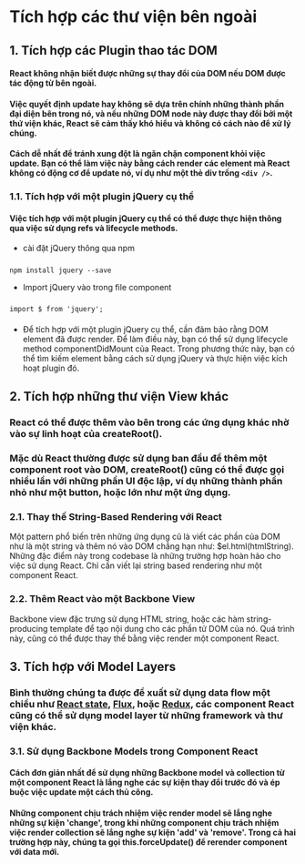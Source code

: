 # Tích hợp các thư viện bên ngoài

## 1. Tích hợp các Plugin thao tác DOM

#### React không nhận biết được những sự thay đổi của DOM nếu DOM được tác động từ bên ngoài.

#### Việc quyết định update hay không sẽ dựa trên chính những thành phần đại diện bên trong nó, và nếu những DOM node này được thay đổi bởi một thứ viện khác, React sẽ cảm thấy khó hiểu và không có cách nào để xử lý chúng.

#### Cách dễ nhất để tránh xung đột là ngăn chặn component khỏi việc update. Bạn có thể làm việc này bằng cách render các element mà React không có động cơ để update nó, ví dụ như một thẻ div trống `<div />`.

### 1.1. Tích hợp với một plugin jQuery cụ thể

#### Việc tích hợp với một plugin jQuery cụ thể có thể được thực hiện thông qua việc sử dụng refs và lifecycle methods.

- cài đặt jQuery thông qua npm

#####

    npm install jquery --save

- Import jQuery vào trong file component

#####

    import $ from 'jquery';

####

- Để tích hợp với một plugin jQuery cụ thể, cần đảm bảo rằng DOM element đã được render. Để làm điều này, bạn có thể sử dụng lifecycle method componentDidMount của React. Trong phương thức này, bạn có thể tìm kiếm element bằng cách sử dụng jQuery và thực hiện việc kích hoạt plugin đó.

## 2. Tích hợp những thư viện View khác

### React có thể được thêm vào bên trong các ứng dụng khác nhờ vào sự linh hoạt của createRoot().

### Mặc dù React thường được sử dụng ban đầu để thêm một component root vào DOM, createRoot() cũng có thể được gọi nhiều lần với những phần UI độc lập, ví dụ những thành phần nhỏ như một button, hoặc lớn như một ứng dụng.

### 2.1. Thay thế String-Based Rendering với React

Một pattern phổ biến trên những ứng dụng cũ là viết các phần của DOM như là một string và thêm nó vào DOM chẳng hạn như: $el.html(htmlString). Những đặc điểm này trong codebase là những trường hợp hoàn hảo cho việc sử dụng React. Chỉ cần viết lại string based rendering như một component React.

### 2.2. Thêm React vào một Backbone View

Backbone view đặc trưng sử dụng HTML string, hoặc các hàm string-producing template để tạo nội dung cho các phần tử DOM của nó. Quá trình này, cũng có thể được thay thế bằng việc render một component React.

## 3. Tích hợp với Model Layers

### Bình thường chúng ta được đề xuất sử dụng data flow một chiều như [React state](https://vi.legacy.reactjs.org/docs/lifting-state-up.html), [Flux](https://opensource.fb.com/), hoặc [Redux](https://redux.js.org/), các component React cũng có thể sử dụng model layer từ những framework và thư viện khác.

### 3.1. Sử dụng Backbone Models trong Component React

#### Cách đơn giản nhất để sử dụng những Backbone model và collection từ một component React là lắng nghe các sự kiện thay đổi trước đó và ép buộc việc update một cách thủ công.

#### Những component chịu trách nhiệm việc render model sẽ lắng nghe những sự kiện 'change', trong khi những component chịu trách nhiệm việc render collection sẽ lắng nghe sự kiện 'add' và 'remove'. Trong cả hai trường hợp này, chúng ta gọi this.forceUpdate() để rerender component với data mới.
